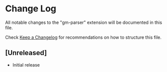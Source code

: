 # Change Log

All notable changes to the "gm-parser" extension will be documented in this file.

Check [Keep a Changelog](http://keepachangelog.com/) for recommendations on how to structure this file.

## [Unreleased]

- Initial release